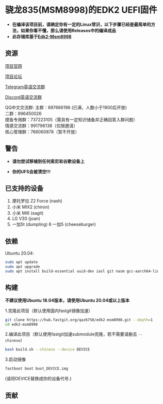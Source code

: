 # 骁龙835(MSM8998)的EDK2 UEFI固件

- **在编译该项目前，请确定你有一定的Linux常识，以下步骤已经是最简单的方法，如果你看不懂，那么请使用Releases中的编译成品**
- **此存储库基于[Edk2-Msm8998](https://github.com/edk2-porting/edk2-msm8998)**

## 资源

[项目官网](https://renegade-project.org/)

[项目论坛](https://forum.renegade-project.org/)

[Telegram英语交流群](https://t.me/joinchat/MNjTmBqHIokjweeN0SpoyA)

[Discord英语交流群](https://discord.gg/XXBWfag)

QQ中文交流群: 
主群：697666196 (已满，人数小于1900后开放)  
二群：996450026        
摸鱼专用群：737223105（需具有一定知识储备并正确回答入群问题）     
情感交流群：991796138（仅限邀请）       
核心管理群：766060878（暂不开放）


## 警告

- **请勿尝试移植到任何索尼和谷歌设备上**

- **你的UFS会被清空!!!**

## 已支持的设备
1. 摩托罗拉 Z2 Force  (nash)
2. 小米 MIX2         (chiron)
3. 小米 Mi6          (sagit)
4. LG V30            (joan)
5. 一加5t             (dumpling)
6 一加5             (cheeseburger)

## 依赖

Ubuntu 20.04:

```bash
sudo apt update
sudo apt upgrade
sudo apt install build-essential uuid-dev iasl git nasm gcc-aarch64-linux-gnu abootimg python3-distutils python3-pil python3-git gettext
```

## 构建

**不建议使用Ubuntu 18.04版本，请使用Ubuntu 20.04或以上版本**

1.克隆此项目（默认使用国内fastgit镜像加速）

```bash
git clone https://hub.fastgit.org/qaz6750/edk2-msm8998.git --depth=1
cd edk2-msm8998
```

2.编译此项目（默认使用fastgit加速submodule克隆，若不需要请删去 `--chinese`）

```bash
bash build.sh --chinese --device DEVICE
```

3.启动镜像

```bash
fastboot boot boot_DEVICE.img
```

(请将DEVICE替换成你的设备代号.)

## 贡献